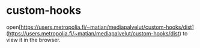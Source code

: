 # custom-hooks
open[https://users.metropolia.fi/~matian/mediapalvelut/custom-hooks/dist] (https://users.metropolia.fi/~matian/mediapalvelut/custom-hooks/dist) to view it in the browser.
